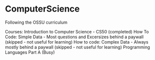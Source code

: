# ComputerScience

Following the OSSU curriculum

Courses:
Introduction to Computer Science - CS50 (completed)
How To Code: Simple Data - Most questions and Excersizes behind a paywall (skipped - not useful for learning)
How to code: Complex Data - Always mostly behind a paywall (skipped - not useful for learning)
Programming Languages Part A (Busy)

